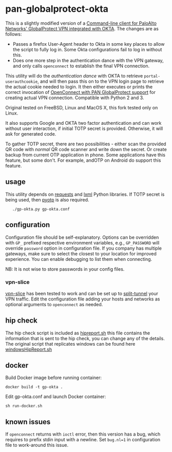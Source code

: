 # pan-globalprotect-okta

This is a slightly modified version of a [Command-line client for PaloAlto Networks' GlobalProtect
VPN integrated with OKTA](https://github.com/arthepsy/pan-globalprotect-okta).  The changes are as
follows:

- Passes a firefox User-Agent header to Okta in some key places to allow the script to fully log in.
  Some Okta configurations fail to log in without this.
- Does one more step in the authentication dance with the VPN gateway, and only calls `openconnect`
  to establish the final VPN connection.

This utility will do the _authentication dance_ with OKTA to retrieve `portal-userauthcookie`, and
will then pass this on to the VPN login page to retrieve the actual cookie needed to login.  It then
either executes or prints the correct invocation of [OpenConnect with PAN GlobalProtect
support](https://github.com/dlenski/openconnect) for creating actual VPN connection. Compatible with
Python 2 and 3.

Original tested on FreeBSD, Linux and MacOS X, this fork tested only on Linux.

It also supports Google and OKTA two factor authentication and can work without user interaction, if
initial TOTP secret is provided. Otherwise, it will ask for generated code.

To gather TOTP secret, there are two possibilities - either scan the provided QR code with _normal_
QR code scanner and write down the secret. Or create backup from current OTP application in
phone. Some applications have this feature, but some don't. For example, andOTP on Android do
support this feature.

## usage
This utility depends on [requests](http://www.python-requests.org/) and [lxml](https://lxml.de/)
Python libraries. If TOTP secret is being used, then [pyotp](https://github.com/pyotp/pyotp)
is also required.

```
   ./gp-okta.py gp-okta.conf
```


## configuration

Configuration file should be self-explanatory. Options can be overridden with
`GP_` prefixed respective environment variables, e.g., `GP_PASSWORD` will
override `password` option in configuration file.  If you company has multiple gateways,
make sure to select the closest to your location for improved experience.
You can enable debugging to list them when connecting.

NB: It is not wise to store passwords in your config files.

### vpn-slice

[vpn-slice](https://github.com/dlenski/vpn-slice) has been tested to work
and can be set up to [split-tunnel](https://en.wikipedia.org/wiki/Split_tunneling)
your VPN traffic.  Edit the configuration file adding your hosts and networks
as optional arguments to `openconnect` as needed.


## hip check

The hip check script is included as <a href=https://github.com/connorhetzler2/pan-globalprotect-okta/blob/master/hipreport.sh>hipreport.sh</a> this file contains the information that is sent to the hip check, you can change any of the details. The original script that replicates windows can be found here <a href=https://github.com/dlenski/openconnect/blob/HEAD/hipreport.sh>windowsHipReport.sh</a>


## docker

Build Docker image before running container:
```
docker build -t gp-okta .
```

Edit gp-okta.conf and launch Docker container:
```
sh run-docker.sh
```

## known issues

If `openconnect` returns with `ioctl` error, then this version has a bug, which
requires to prefix stdin input with a newline. Set `bug.nl=1` in configuration
file to work-around this issue.

